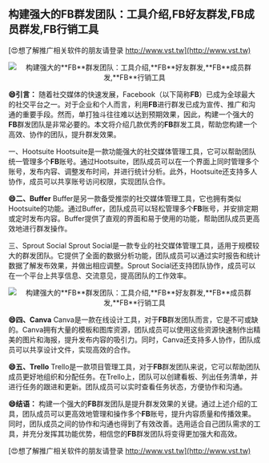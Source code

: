 ## **构建强大的**FB**群发团队：工具介绍,**FB**好友群发,**FB**成员群发,**FB**行销工具**

[😍想了解推广相关软件的朋友请登录 http://www.vst.tw](http://www.vst.tw)

 <center><img src="https://vst.tw/MP4/tuiguang/png/1.png" alt="构建强大的**FB**群发团队：工具介绍,**FB**好友群发,**FB**成员群发,**FB**行销工具"></center>

**😄引言：**
随着社交媒体的快速发展，Facebook（以下简称**FB**）已成为全球最大的社交平台之一。对于企业和个人而言，利用**FB**进行群发已成为宣传、推广和沟通的重要手段。然而，单打独斗往往难以达到预期效果，因此，构建一个强大的**FB**群发团队是非常必要的。本文将介绍几款优秀的**FB**群发工具，帮助您构建一个高效、协作的团队，提升群发效果。

一、Hootsuite
Hootsuite是一款功能强大的社交媒体管理工具，它可以帮助团队统一管理多个**FB**账号。通过Hootsuite，团队成员可以在一个界面上同时管理多个账号，发布内容、调整发布时间，并进行统计分析。此外，Hootsuite还支持多人协作，成员可以共享账号访问权限，实现团队合作。

**😄二、Buffer**
Buffer是另一款备受推崇的社交媒体管理工具，它也拥有类似Hootsuite的功能。通过Buffer，团队成员可以轻松管理多个**FB**账号，并安排定期或定时发布内容。Buffer提供了直观的界面和易于使用的功能，帮助团队成员更高效地进行群发操作。

三、Sprout Social
Sprout Social是一款专业的社交媒体管理工具，适用于规模较大的群发团队。它提供了全面的数据分析功能，团队成员可以通过实时报告和统计数据了解发布效果，并做出相应调整。Sprout Social还支持团队协作，成员可以在一个平台上共享信息、交流意见，提高团队的工作效率。

 <center><img src="https://vst.tw/MP4/tuiguang/png/6.png" alt="构建强大的**FB**群发团队：工具介绍,**FB**好友群发,**FB**成员群发,**FB**行销工具"></center>

**😄四、Canva**
Canva是一款在线设计工具，对于**FB**群发团队而言，它是不可或缺的。Canva拥有大量的模板和图库资源，团队成员可以使用这些资源快速制作出精美的图片和海报，提升发布内容的吸引力。同时，Canva还支持多人协作，团队成员可以共享设计文件，实现高效的合作。

**😄五、Trello**
Trello是一款项目管理工具，对于**FB**群发团队来说，它可以帮助团队成员更好地组织和分配任务。在Trello上，团队可以创建看板、列出任务清单，并进行任务的跟进和更新。团队成员可以实时查看任务状态，方便协作和沟通。

**😄结语：**
构建一个强大的**FB**群发团队是提升群发效果的关键。通过上述介绍的工具，团队成员可以更高效地管理和操作多个**FB**账号，提升内容质量和传播效果。同时，团队成员之间的协作和沟通也得到了有效改善。选用适合自己团队需求的工具，并充分发挥其功能优势，相信您的**FB**群发团队将变得更加强大和高效。

[😍想了解推广相关软件的朋友请登录 http://www.vst.tw](http://www.vst.tw)




